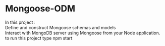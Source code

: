 # Mongoose-ODM
In this project :  
    Define and construct Mongoose schemas and models  
    Interact with MongoDB server using Mongoose from your Node application.  
    to run this project type npm start  
